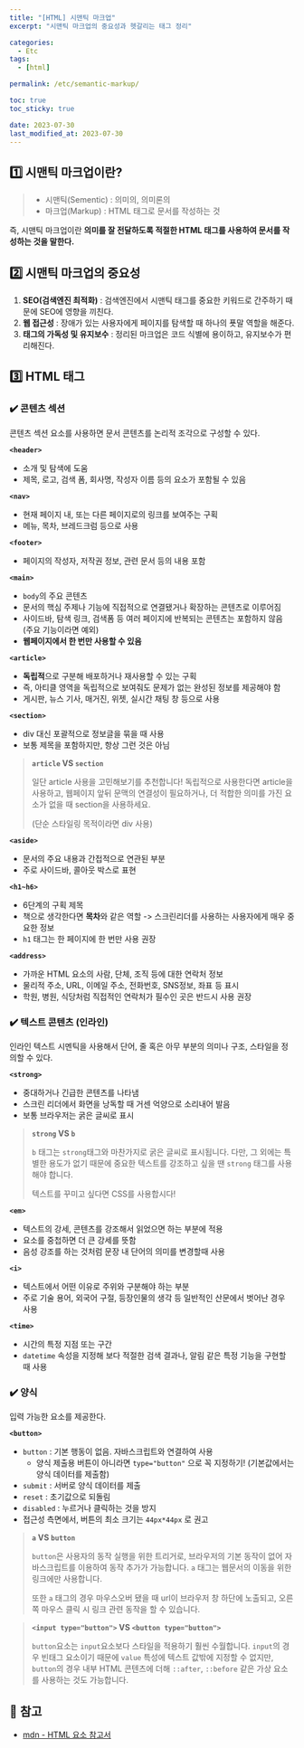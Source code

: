 ```yaml
---
title: "[HTML] 시맨틱 마크업"
excerpt: "시맨틱 마크업의 중요성과 헷갈리는 태그 정리"

categories:
  - Etc
tags:
  - [html]

permalink: /etc/semantic-markup/

toc: true
toc_sticky: true

date: 2023-07-30
last_modified_at: 2023-07-30
---
```


## 1️⃣ **시맨틱 마크업이란?**

> - 시맨틱(Sementic) : 의미의, 의미론의
> - 마크업(Markup) : HTML 태그로 문서를 작성하는 것

즉, 시맨틱 마크업이란 **의미를 잘 전달하도록 적절한 HTML 태그를 사용하여 문서를 작성하는 것을 말한다.**

## 2️⃣ **시맨틱 마크업의 중요성**

1. **SEO(검색엔진 최적화)** : 검색엔진에서 시맨틱 태그를 중요한 키워드로 간주하기 때문에 SEO에 영향을 끼친다.
2. **웹 접근성** : 장애가 있는 사용자에게 페이지를 탐색할 때 하나의 푯말 역할을 해준다.
3. **태그의 가독성 및 유지보수** : 정리된 마크업은 코드 식별에 용이하고, 유지보수가 편리해진다.

## 3️⃣ **HTML 태그**

### ✔️ 콘텐츠 섹션

콘텐츠 섹션 요소를 사용하면 문서 콘텐츠를 논리적 조각으로 구성할 수 있다.

**`<header>`**

- 소개 및 탐색에 도움
- 제목, 로고, 검색 폼, 회사명, 작성자 이름 등의 요소가 포함될 수 있음

**`<nav>`**

- 현재 페이지 내, 또는 다른 페이지로의 링크를 보여주는 구획
- 메뉴, 목차, 브레드크럼 등으로 사용

**`<footer>`**

- 페이지의 작성자, 저작권 정보, 관련 문서 등의 내용 포함

**`<main>`**

- `body`의 주요 콘텐츠
- 문서의 핵심 주제나 기능에 직접적으로 연결됐거나 확장하는 콘텐츠로 이루어짐
- 사이드바, 탐색 링크, 검색폼 등 여러 페이지에 반복되는 콘텐츠는 포함하지 않음 (주요 기능이라면 예외)
- **웹페이지에서 한 번만 사용할 수 있음**

**`<article>`**

- **독립적**으로 구분해 배포하거나 재사용할 수 있는 구획
- 즉, 아티클 영역을 독립적으로 보여줘도 문제가 없는 완성된 정보를 제공해야 함
- 게시판, 뉴스 기사, 매거진, 위젯, 실시간 채팅 창 등으로 사용

**`<section>`**

- div 대신 포괄적으로 정보글을 묶을 때 사용
- 보통 제목을 포함하지만, 항상 그런 것은 아님

> **`article` VS `section`**
>
> 일단 article 사용을 고민해보기를 추천합니다!
> 독립적으로 사용한다면 article을 사용하고, 웹페이지 앞뒤 문맥의 연결성이 필요하거나, 더 적합한 의미를 가진 요소가 없을 때 section을 사용하세요.
>
> (단순 스타일링 목적이라면 div 사용)

**`<aside>`**

- 문서의 주요 내용과 간접적으로 연관된 부분
- 주로 사이드바, 콜아웃 박스로 표현

**`<h1~h6>`**

- 6단계의 구획 제목
- 책으로 생각한다면 **목차**와 같은 역할 -> 스크린리더를 사용하는 사용자에게 매우 중요한 정보
- `h1` 태그는 한 페이지에 한 번만 사용 권장

**`<address>`**

- 가까운 HTML 요소의 사람, 단체, 조직 등에 대한 연락처 정보
- 물리적 주소, URL, 이메일 주소, 전화번호, SNS정보, 좌표 등 표시
- 학원, 병원, 식당처럼 직접적인 연락처가 필수인 곳은 반드시 사용 권장

### ✔️ 텍스트 콘텐츠 (인라인)

인라인 텍스트 시멘틱을 사용해서 단어, 줄 혹은 아무 부분의 의미나 구조, 스타일을 정의할 수 있다.

**`<strong>`**

- 중대하거나 긴급한 콘텐츠를 나타냄
- 스크린 리더에서 화면을 낭독할 때 거센 억양으로 소리내어 발음
- 보통 브라우저는 굵은 글씨로 표시

> **`strong` VS `b`**
>
> `b` 태그는 `strong`태그와 마찬가지로 굵은 글씨로 표시됩니다. 다만, 그 외에는 특별한 용도가 없기 때문에 중요한 텍스트를 강조하고 싶을 땐 `strong` 태그를 사용해야 합니다.
>
> 텍스트를 꾸미고 싶다면 CSS를 사용합시다!

**`<em>`**

- 텍스트의 강세, 콘텐츠를 강조해서 읽었으면 하는 부분에 적용
- 요소를 중첩하면 더 큰 강세를 뜻함
- 음성 강조를 하는 것처럼 문장 내 단어의 의미를 변경할때 사용

**`<i>`**

- 텍스트에서 어떤 이유로 주위와 구분해야 하는 부분
- 주로 기술 용어, 외국어 구절, 등장인물의 생각 등 일반적인 산문에서 벗어난 경우 사용

**`<time>`**

- 시간의 특정 지점 또는 구간
- `datetime` 속성을 지정해 보다 적절한 검색 결과나, 알림 같은 특정 기능을 구현할 때 사용

### ✔️ 양식

입력 가능한 요소를 제공한다.

**`<button>`**

- `button` : 기본 행동이 없음. 자바스크립트와 연결하여 사용
  - 양식 제출용 버튼이 아니라면 `type="button"` 으로 꼭 지정하기! (기본값에서는 양식 데이터를 제출함)
- `submit` : 서버로 양식 데이터를 제출
- `reset` : 초기값으로 되돌림
- `disabled` : 누르거나 클릭하는 것을 방지
- 접근성 측면에서, 버튼의 최소 크기는 `44px*44px` 로 권고

> **`a` VS `button`**
>
> `button`은 사용자의 동작 실행을 위한 트리거로, 브라우저의 기본 동작이 없어 자바스크립트를 이용하여 동작 추가가 가능합니다. `a` 태그는 웹문서의 이동을 위한 링크에만 사용합니다.
>
> 또한 `a` 태그의 경우 마우스오버 됐을 때 url이 브라우저 창 하단에 노출되고, 오른쪽 마우스 클릭 시 링크 관련 동작을 할 수 있습니다.

> **`<input type="button">` VS `<button type="button">`**
>
> `button`요소는 `input`요소보다 스타일을 적용하기 훨씬 수월합니다. `input`의 경우 빈태그 요소이기 때문에 `value` 특성에 텍스트 값밖에 지정할 수 없지만, `button`의 경우 내부 HTML 콘텐츠에 더해 `::after`, `::before` 같은 가상 요소를 사용하는 것도 가능합니다.

## 🔗 참고

- [mdn - HTML 요소 참고서](https://developer.mozilla.org/ko/docs/Web/HTML/Element)
